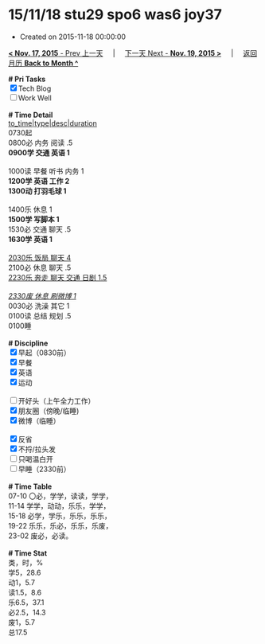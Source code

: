 # 15/11/18 stu29 spo6 was6 joy37

- Created on 2015-11-18 00:00:00

[**< Nov. 17, 2015** - Prev 上一天](/lifelogs/2015/11/d17.md) &nbsp; &nbsp; | &nbsp; &nbsp; [下一天 Next - **Nov. 19, 2015 >**](/lifelogs/2015/11/d19.md) &nbsp; &nbsp; |  &nbsp; &nbsp; [返回月历 **Back to Month ^**](/lifelogs/2015/11/index.md)
<br/><div><b># Pri Tasks</b></div><div><input checked="true" type="checkbox"/>Tech Blog</div><div><input type="checkbox"/>Work Well</div><div><br/></div><div><b># Time Detail</b></div><div><u>to_time|type|desc|duration</u></div><div>0730起</div><div>0800必 内务 阅读 .5</div><div><b>0900学 交通 英语 1</b></div><div><br/></div><div>1000读 早餐 听书 内务 1</div><div><b>1200学 英语 工作 2</b></div><div><b>1300动 打羽毛球 1</b></div><div><br/></div><div>1400乐 休息 1</div><div><b>1500学 写脚本 1</b></div><div>1530必 交通 聊天 .5</div><div><b>1630学 英语 1</b></div><div><br/></div><div><u>2030乐 饭局 聊天 4</u></div><div>2100必 休息 聊天 .5</div><div><u>2230乐 奔走 聊天 交通 日剧 1.5</u></div><div><br/></div><div><u><i>2330废 休息 刷微博 1</i></u></div><div>0030必 洗澡 其它 1</div><div>0100读 总结 规划 .5</div><div>0100睡</div><div><br/></div><div><b># Discipline</b></div><div><input checked="true" type="checkbox"/>早起（0830前）</div><div><input checked="true" type="checkbox"/>早餐</div><div><input checked="true" type="checkbox"/>英语</div><div><input checked="true" type="checkbox"/>运动</div><div><br/></div><div><input type="checkbox"/>开好头（上午全力工作）</div><div><input checked="true" type="checkbox"/>朋友圈（傍晚/临睡)</div><div><input checked="true" type="checkbox"/>微博（临睡）</div><div><br/></div><div><input checked="true" type="checkbox"/>反省</div><div><input checked="true" type="checkbox"/>不捋/拉头发</div><div><input type="checkbox"/>只喝温白开</div><div><input type="checkbox"/>早睡（2330前）</div><div><br/></div><div><b># Time Table</b></div><div>07-10 〇必，学学，读读，学学，</div><div>11-14 学学，动动，乐乐，学学，</div><div>15-18 必学，学乐，乐乐，乐乐，</div><div>19-22 乐乐，乐必，乐乐，乐废，</div><div>23-02 废必，必读。</div><div><br/></div><div><b># Time Stat</b></div><div>类，时，%</div><div>学5，28.6</div><div>动1，5.7</div><div>读1.5，8.6</div><div>乐6.5，37.1</div><div>必2.5，14.3</div><div>废1，5.7</div><div>总17.5</div>
